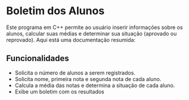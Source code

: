 # Boletim dos Alunos
Este programa em C++ permite ao usuário inserir informações sobre os alunos, calcular suas médias e determinar sua situação (aprovado ou reprovado). Aqui está uma documentação resumida:

## Funcionalidades
- Solicita o número de alunos a serem registrados.
- Solicita nome, primeira nota e segunda nota de cada aluno.
- Calcula a média das notas e determina a situação de cada aluno.
- Exibe um boletim com os resultados